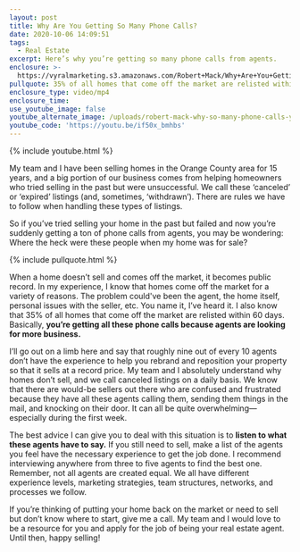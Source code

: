 ```yaml
---
layout: post
title: Why Are You Getting So Many Phone Calls?
date: 2020-10-06 14:09:51
tags:
  - Real Estate
excerpt: Here’s why you’re getting so many phone calls from agents.
enclosure: >-
  https://vyralmarketing.s3.amazonaws.com/Robert+Mack/Why+Are+You+Getting+So+Many+Phone+Calls_.mp4
pullquote: 35% of all homes that come off the market are relisted within 60 days.
enclosure_type: video/mp4
enclosure_time:
use_youtube_image: false
youtube_alternate_image: /uploads/robert-mack-why-so-many-phone-calls-yt.jpg
youtube_code: 'https://youtu.be/if50x_bmhbs'
---
```


{% include youtube.html %}

My team and I have been selling homes in the Orange County area for 15 years, and a big portion of our business comes from helping homeowners who tried selling in the past but were unsuccessful. We call these ‘canceled’ or ‘expired’ listings (and, sometimes, ‘withdrawn’). There are rules we have to follow when handling these types of listings.&nbsp;

So if you’ve tried selling your home in the past but failed and now you’re suddenly getting a ton of phone calls from agents, you may be wondering: Where the heck were these people when my home was for sale?

{% include pullquote.html %}

When a home doesn’t sell and comes off the market, it becomes public record. In my experience, I know that homes come off the market for a variety of reasons. The problem could've been the agent, the home itself, personal issues with the seller, etc. You name it, I’ve heard it. I also know that 35% of all homes that come off the market are relisted within 60 days. Basically, **you’re getting all these phone calls because agents are looking for more business.&nbsp;**

I’ll go out on a limb here and say that roughly nine out of every 10 agents don’t have the experience to help you rebrand and reposition your property so that it sells at a record price. My team and I absolutely understand why homes don’t sell, and we call canceled listings on a daily basis. We know that there are would-be sellers out there who are confused and frustrated because they have all these agents calling them, sending them things in the mail, and knocking on their door. It can all be quite overwhelming—especially during the first week.&nbsp;

The best advice I can give you to deal with this situation is to **listen to what these agents have to say.** If you still need to sell, make a list of the agents you feel have the necessary experience to get the job done. I recommend interviewing anywhere from three to five agents to find the best one. Remember, not all agents are created equal. We all have different experience levels, marketing strategies, team structures, networks, and processes we follow.&nbsp;

If you’re thinking of putting your home back on the market or need to sell but don’t know where to start, give me a call. My team and I would love to be a resource for you and apply for the job of being your real estate agent. Until then, happy selling\!&nbsp;